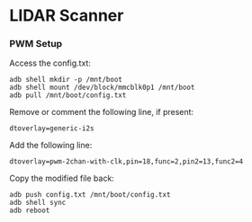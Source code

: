 # LIDAR Scanner

### PWM Setup

Access the config.txt:

    adb shell mkdir -p /mnt/boot
    adb shell mount /dev/block/mmcblk0p1 /mnt/boot
    adb pull /mnt/boot/config.txt

Remove or comment the following line, if present: 
    
    dtoverlay=generic-i2s
    
Add the following line:

    dtoverlay=pwm-2chan-with-clk,pin=18,func=2,pin2=13,func2=4
    
Copy the modified file back:

    adb push config.txt /mnt/boot/config.txt
    adb shell sync
    adb reboot